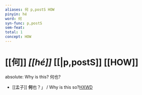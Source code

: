 ```yaml
---
aliases: 何 p,postS HOW
pinyin: hé
word: 何
syn-func: p,postS
sem-feat: 
total: 1
concept: HOW 
---
```

# [[何]] *[[hé]]*  [[|p,postS]] [[HOW]]
absolute: Why is this? 何也?
 - [[孟子]] **何**也？」 / Why is this so?[HXWD](https://hxwd.org/textview.html?location=KR1h0001_tls_001-6a.1)